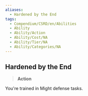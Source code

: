 ```yaml
---
aliases:
  - Hardened by the End
tags:
  - Compendium/CSRD/en/Abilities
  - Ability
  - Ability/Action
  - Ability/Cost/NA
  - Ability/Tier/NA
  - Ability/Categories/NA
---
```

  
    
## Hardened by the End    
>**Action**  
    
You're trained in Might defense tasks.